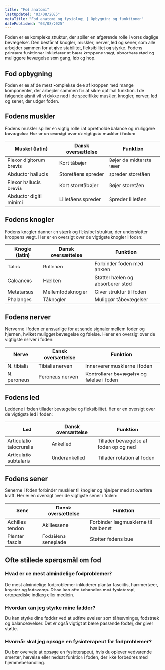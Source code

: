 ```yaml
---
title: "Fod anatomi"
lastUpdated: "03/08/2025"
metaTitle: "Fod anatomi og fysiologi | Opbygning og funktioner"
datePublished: "03/08/2025"
---
```


Foden er en kompleks struktur, der spiller en afgørende rolle i vores daglige bevægelser. Den består af knogler, muskler, nerver, led og sener, som alle arbejder sammen for at give stabilitet, fleksibilitet og styrke. Fodens primære funktioner inkluderer at bære kroppens vægt, absorbere stød og muliggøre bevægelse som gang, løb og hop.

## Fod opbygning

Foden er en af de mest komplekse dele af kroppen med mange komponenter, der arbejder sammen for at sikre optimal funktion. I de følgende afsnit vil vi dykke ned i de specifikke muskler, knogler, nerver, led og sener, der udgør foden.

## Fodens muskler

Fodens muskler spiller en vigtig rolle i at opretholde balance og muliggøre bevægelse. Her er en oversigt over de vigtigste muskler i foden:

| Muskel (latin) | Dansk oversættelse | Funktion |
|----------------|---------------------|----------|
| Flexor digitorum brevis | Kort tåbøjer | Bøjer de midterste tæer |
| Abductor hallucis | Storetåens spreder | spreder storetåen |
| Flexor hallucis brevis | Kort storetåbøjer | Bøjer storetåen |
| Abductor digiti minimi | Lilletåens spreder | Spreder lilletåen |

## Fodens knogler

Fodens knogler danner en stærk og fleksibel struktur, der understøtter kroppens vægt. Her er en oversigt over de vigtigste knogler i foden:

| Knogle (latin) | Dansk oversættelse | Funktion |
|----------------|---------------------|----------|
| Talus | Rulleben | Forbinder foden med anklen |
| Calcaneus | Hælben | Støtter hælen og absorberer stød |
| Metatarsus | Mellemfodsknogler | Giver struktur til foden |
| Phalanges | Tåknogler | Muliggør tåbevægelser |

## Fodens nerver

Nerverne i foden er ansvarlige for at sende signaler mellem foden og hjernen, hvilket muliggør bevægelse og følelse. Her er en oversigt over de vigtigste nerver i foden:

| Nerve | Dansk oversættelse | Funktion |
|-------|---------------------|----------|
| N. tibialis | Tibialis nerven | Innerverer musklerne i foden |
| N. peroneus | Peroneus nerven | Kontrollerer bevægelse og følelse i foden |

## Fodens led

Leddene i foden tillader bevægelse og fleksibilitet. Her er en oversigt over de vigtigste led i foden:

| Led | Dansk oversættelse | Funktion |
|-----|---------------------|----------|
| Articulatio talocruralis | Ankelled | Tillader bevægelse af foden op og ned |
| Articulatio subtalaris | Underankelled | Tillader rotation af foden |

## Fodens sener

Senerne i foden forbinder muskler til knogler og hjælper med at overføre kraft. Her er en oversigt over de vigtigste sener i foden:

| Sene | Dansk oversættelse | Funktion |
|------|---------------------|----------|
| Achilles tendon | Akillessene | Forbinder lægmusklerne til hælbenet |
| Plantar fascia | Fodsålens seneplade | Støtter fodens bue |

## Ofte stillede spørgsmål om fod

### Hvad er de mest almindelige fodproblemer?

De mest almindelige fodproblemer inkluderer plantar fasciitis, hammertæer, knyster og fodsvamp. Disse kan ofte behandles med fysioterapi, ortopædiske indlæg eller medicin.

### Hvordan kan jeg styrke mine fødder?

Du kan styrke dine fødder ved at udføre øvelser som tåhævninger, fodstræk og balanceøvelser. Det er også vigtigt at bære passende fodtøj, der giver støtte.

### Hvornår skal jeg opsøge en fysioterapeut for fodproblemer?

Du bør overveje at opsøge en fysioterapeut, hvis du oplever vedvarende smerter, hævelse eller nedsat funktion i foden, der ikke forbedres med hjemmebehandling.